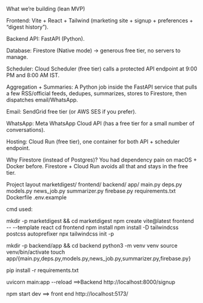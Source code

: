 What we’re building (lean MVP)

Frontend: Vite + React + Tailwind (marketing site + signup + preferences + “digest history”).

Backend API: FastAPI (Python).

Database: Firestore (Native mode) → generous free tier, no servers to manage.

Scheduler: Cloud Scheduler (free tier) calls a protected API endpoint at 9:00 PM and 8:00 AM IST.

Aggregation + Summaries: A Python job inside the FastAPI service that pulls a few RSS/official feeds, dedupes, summarizes, stores to Firestore, then dispatches email/WhatsApp.

Email: SendGrid free tier (or AWS SES if you prefer).

WhatsApp: Meta WhatsApp Cloud API (has a free tier for a small number of conversations).

Hosting: Cloud Run (free tier), one container for both API + scheduler endpoint.

Why Firestore (instead of Postgres)? You had dependency pain on macOS + Docker before. Firestore + Cloud Run avoids all that and stays in the free tier.


Project layout
marketdigest/
  frontend/
  backend/
    app/
      main.py
      deps.py
      models.py
      news_job.py
      summarizer.py
      firebase.py
    requirements.txt
    Dockerfile
  .env.example



cmd used:

mkdir -p marketdigest && cd marketdigest
npm create vite@latest frontend -- --template react
cd frontend
npm install
npm install -D tailwindcss postcss autoprefixer
npx tailwindcss init -p




mkdir -p backend/app && cd backend
python3 -m venv venv
source venv/bin/activate
touch app/{main.py,deps.py,models.py,news_job.py,summarizer.py,firebase.py}

pip install -r requirements.txt



uvicorn main:app --reload  ==>Backend
http://localhost:8000/signup

npm start dev ==> front end
http://localhost:5173/










